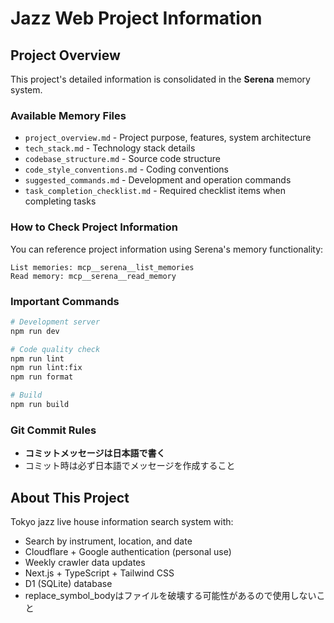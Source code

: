 # Jazz Web Project Information

## Project Overview
This project's detailed information is consolidated in the **Serena** memory system.

### Available Memory Files
- `project_overview.md` - Project purpose, features, system architecture
- `tech_stack.md` - Technology stack details
- `codebase_structure.md` - Source code structure
- `code_style_conventions.md` - Coding conventions
- `suggested_commands.md` - Development and operation commands
- `task_completion_checklist.md` - Required checklist items when completing tasks

### How to Check Project Information
You can reference project information using Serena's memory functionality:
```
List memories: mcp__serena__list_memories
Read memory: mcp__serena__read_memory
```

### Important Commands
```bash
# Development server
npm run dev

# Code quality check
npm run lint
npm run lint:fix
npm run format

# Build
npm run build
```

### Git Commit Rules
- **コミットメッセージは日本語で書く**
- コミット時は必ず日本語でメッセージを作成すること

## About This Project
Tokyo jazz live house information search system with:
- Search by instrument, location, and date
- Cloudflare + Google authentication (personal use)
- Weekly crawler data updates
- Next.js + TypeScript + Tailwind CSS
- D1 (SQLite) database
- replace_symbol_bodyはファイルを破壊する可能性があるので使用しないこと